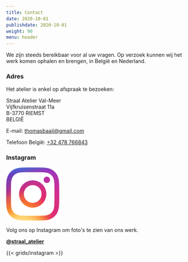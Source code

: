 ```yaml
---
title: Contact
date: 2020-10-01
publishdate: 2020-10-01
weight: 90
menu: header
---
```


We zijn steeds bereikbaar voor al uw vragen. Op verzoek kunnen wij het
werk komen ophalen en brengen, in België en Nederland.

### Adres

Het atelier is enkel op afspraak te bezoeken:

Straal Atelier Val-Meer  
Vijfkruisenstraat 11a  
B-3770 RIEMST  
BELGIË

E-mail: [thomasbaaij@gmail.com](mailto:thomasbaaij@gmail.com)

Telefoon België: [+32 478 766843](tel:+32478766843)

### Instagram

![Volg Straal Atelier Valmeer op Instagram](IG_Glyph_Fill.png "Volg @straal_atelier op Instagram")

Volg ons op Instagram om foto's te zien van ons werk.

[**@straal_atelier**](https://www.instagram.com/straal_atelier/)

{{< grids/instagram >}}
